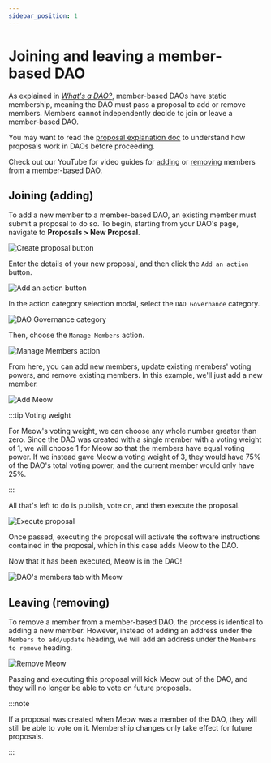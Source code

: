 ```yaml
---
sidebar_position: 1
---
```


# Joining and leaving a member-based DAO

As explained in [_What's a DAO?_](.../whats-a-dao#members-multisig-replacement), member-based DAOs have static membership, meaning the DAO must pass a proposal to add or remove members. Members cannot independently decide to join or leave a member-based DAO.

You may want to read the [proposal explanation doc](..../dao-governance/proposals/what) to understand how proposals work in DAOs before proceeding.

Check out our YouTube for video guides for [adding](https://youtu.be/YjF-4jwUhgI) or [removing](https://youtu.be/25q62ZleOd0) members from a member-based DAO. 

## Joining (adding)

To add a new member to a member-based DAO, an existing member must submit a proposal to do so. To begin, starting from your DAO's page, navigate to **Proposals > New Proposal**.

![Create proposal button](/img/quickstart/create-proposal-button.png)

Enter the details of your new proposal, and then click the `Add an action` button.

![Add an action button](/img/quickstart/add-member-add-action.png)

In the action category selection modal, select the `DAO Governance` category.

![DAO Governance category](/img/quickstart/add-member-action-modal.png)

Then, choose the `Manage Members` action.

![Manage Members action](/img/quickstart/add-member-manage-members.png)

From here, you can add new members, update existing members' voting powers, and remove existing members. In this example, we'll just add a new member.

![Add Meow](/img/quickstart/add-member-add-meow.png)

:::tip Voting weight

For Meow's voting weight, we can choose any whole number greater than zero. Since the DAO was created with a single member with a voting weight of 1, we will choose 1 for Meow so that the members have equal voting power. If we instead gave Meow a voting weight of 3, they would have 75% of the DAO's total voting power, and the current member would only have 25%.

:::

All that's left to do is publish, vote on, and then execute the proposal.

![Execute proposal](/img/quickstart/add-member-proposal-execute.png)

Once passed, executing the proposal will activate the software instructions contained in the proposal, which in this case adds Meow to the DAO.

Now that it has been executed, Meow is in the DAO!

![DAO's members tab with Meow](/img/quickstart/add-member-done.png)

## Leaving (removing)

To remove a member from a member-based DAO, the process is identical to adding a new member. However, instead of adding an address under the `Members to add/update` heading, we will add an address under the `Members to remove` heading.

![Remove Meow](/img/quickstart/remove-member-action.png)

Passing and executing this proposal will kick Meow out of the DAO, and they will no longer be able to vote on future proposals.

:::note

If a proposal was created when Meow was a member of the DAO, they will still be able to vote on it. Membership changes only take effect for future proposals.

:::
